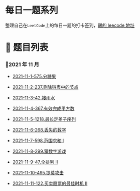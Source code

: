 # 每日一题系列

整理自己在`LeetCode`上的每日一题的打卡签到，[鶸的 leecode 地址](https://leetcode-cn.com/u/xian-yu-ben-yu-k/)

# 🔖 题目列表

### 🚩2021 年 11 月

- [2021-11-1-575.分糖果](https://github.com/fafa123hua/leetcode/blob/master/%E5%88%97%E8%A1%A8/2021-11-1-575/%E5%88%86%E7%B3%96%E6%9E%9C.md)
- [2021-11-2-237.删除链表中的节点](https://github.com/fafa123hua/leetcode/blob/master/%E5%88%97%E8%A1%A8/2021-11-2-237/%E5%88%A0%E9%99%A4%E9%93%BE%E8%A1%A8%E4%B8%AD%E7%9A%84%E8%8A%82%E7%82%B9.md)

- [2021-11-3-42.接雨水](https://github.com/fafa123hua/leetcode/blob/master/%E5%88%97%E8%A1%A8/2021-11-3-42/%E6%8E%A5%E9%9B%A8%E6%B0%B4.md)

- [2021-11-4-367.有效完成平方数](https://github.com/fafa123hua/leetcode/blob/master/%E5%88%97%E8%A1%A8/2021-11-4-367/%E6%9C%89%E6%95%88%E7%9A%84%E5%AE%8C%E5%85%A8%E5%B9%B3%E6%96%B9%E6%95%B0.md)

- [2021-11-5-1218.最长定差子序列](https://github.com/fafa123hua/leetcode/blob/master/%E5%88%97%E8%A1%A8/2021-11-5-1218/%E6%9C%80%E9%95%BF%E5%AE%9A%E5%B7%AE%E5%AD%90%E5%BA%8F%E5%88%97.md)

- [2021-11-6-268.丢失的数字](https://github.com/fafa123hua/leetcode/blob/master/%E5%88%97%E8%A1%A8/2021-11-6-268/%E4%B8%A2%E5%A4%B1%E7%9A%84%E6%95%B0%E5%AD%97.md)

- [2021-11-7-598.范围求和II](https://github.com/fafa123hua/leetcode/blob/master/%E5%88%97%E8%A1%A8/2021-11-7-598/%E8%8C%83%E5%9B%B4%E6%B1%82%E5%92%8C.md)

- [2021-11-8-299.猜数字游戏](https://github.com/fafa123hua/leetcode/blob/master/%E5%88%97%E8%A1%A8/2021-11-8-299/%E7%8C%9C%E6%95%B0%E5%AD%97%E6%B8%B8%E6%88%8F.md)

- [2021-11-9-47.全排列 II]()
- [2021-11-10-495.提莫攻击](https://github.com/fafa123hua/leetcode/blob/master/%E5%88%97%E8%A1%A8/2021-11-10-495/%E6%8F%90%E8%8E%AB%E6%94%BB%E5%87%BB.md)

- [2021-11-11-122.买卖股票的最佳时机 II](https://github.com/fafa123hua/leetcode/blob/master/%E5%88%97%E8%A1%A8/2021-11-11-122/%E4%B9%B0%E5%8D%96%E8%82%A1%E7%A5%A8%E7%9A%84%E6%9C%80%E4%BD%B3%E6%97%B6%E6%9C%BA%20II.md)

